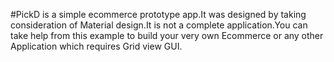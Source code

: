 #PickD is a simple ecommerce prototype app.It was designed by taking consideration of Material design.It is not a complete application.You can take help from this example to build your very own Ecommerce or any other Application which requires Grid view GUI.
